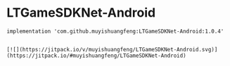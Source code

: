 # LTGameSDKNet-Android


    implementation 'com.github.muyishuangfeng:LTGameSDKNet-Android:1.0.4'
    
    
    [![](https://jitpack.io/v/muyishuangfeng/LTGameSDKNet-Android.svg)](https://jitpack.io/#muyishuangfeng/LTGameSDKNet-Android)
